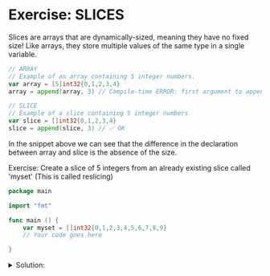 # Exercise: SLICES

Slices are arrays that are dynamically-sized, meaning they have no fixed size!
Like arrays, they store multiple values of the same type in a single variable.

```go
// ARRAY
// Example of an array containing 5 integer numbers.
var array = [5]int32{0,1,2,3,4}
array = append(array, 3) // Compile-time ERROR: first argument to append must be a slice

// SLICE
// Example of a slice containing 5 integer numbers
var slice = []int32{0,1,2,3,4}
slice = append(slice, 3) // ✅ OK
```

In the snippet above we can see that the difference in the declaration between array and slice is the absence of the size.

Exercise: Create a slice of 5 integers from an already existing slice called 'myset'
(This is called reslicing)

```go
package main

import "fmt"

func main () {
    var myset = []int32{0,1,2,3,4,5,6,7,8,9}
    // Your code goes here

}
```

<details>
<summary> Solution: </summary>

```go
package main

import "fmt"

func main () {
    var myset = []int32{0,1,2,3,4,5,6,7,8,9}
    // Your code goes here
    var slice = myset[0:5]
    fmt.Println("Slice :", slice)
}
```

</details>
